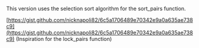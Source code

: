 This version uses the selection sort algorithm for the sort_pairs function.

[https://gist.github.com/nicknapoli82/6c5a1706489e70342e9a0a635ae738c9](https://gist.github.com/nicknapoli82/6c5a1706489e70342e9a0a635ae738c9)  (Inspiration for the lock_pairs function)